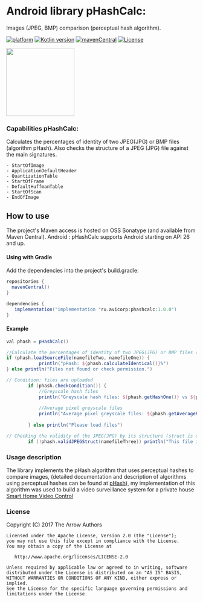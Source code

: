# Android library pHashCalc:
Images (JPEG, BMP) comparison (perceptual hash algorithm).

[![platform](https://img.shields.io/badge/platform-Android-yellow.svg)](https://www.android.com)
[![Kotlin version](https://img.shields.io/badge/Kotlin-1.7.20-blue)]([https://kotlinlang.org/docs/whatsnew16.html](https://kotlinlang.org/docs/whatsnew1720.html))
[![mavenCentral](https://img.shields.io/badge/Download-v1.0.0-red)](https://search.maven.org/search?q=ru.avicorp.phashcalc)
[![License](https://img.shields.io/badge/License-Apache%202.0-blue.svg)](https://www.apache.org/licenses/LICENSE-2.0)


<img align="center" src="https://github.com/avbase/pHashCalc/blob/main/phashResult.gif" height="180" style="max-width: 50%; display: inline-block;" data-target="animated-image.originalImage">



###  Capabilities pHashCalc: 

Сalculates the percentages of identity of two JPEG(JPG) or BMP files (algorithm pHash).
Also checks the structure of a JPEG (JPG) file against the main signatures.

    - StartOfImage
    - ApplicationDefaultHeader
    - QuantizationTable
    - StartOfFrame
    - DefaultHuffmanTable
    - StartOfScan
    - EndOfImage

## How to use

The project's Maven access is hosted on OSS Sonatype (and available from Maven Central).
Android : pHashCalc supports Android starting on API 26 and up.

#### Using with Gradle

Add the dependencies into the project's build.gradle:
```groovy
repositories {
  mavenCentral()
}

dependencies {
   implementation("implementation "ru.avicorp:phashcalc:1.0.0")
}
```

#### Example

```groovy
val phash = pHashCalc()

//Сalculate the percentages of identity of two JPEG(JPG) or BMP files (algorithm pHash)
if (phash.loadSourceFile(namefileTwo, namefileOne)) {
            println("pHash: ${phash.calculateIdentical()}%")
} else println("Files not found or check permission.")

// Condition: files are uploaded
        if (phash.checkCondition()) {
            //Greyscale hash files
            println("Greyscale hash files: ${phash.getHashOne()} vs ${phash.getHashTwo()}")
            
            //Average pixel greyscale files
            println("Average pixel greyscale files: ${phash.getAveragePixelOne()} vs  ${phash.getAveragePixelTwo()}")
            
        } else println("Please load files")

// Checking the validity of the JPEG(JPG) by its structure (struct is displayed in the log)
        if (!phash.validJPEGStruct(namefileThree)) println("This file is not JPEG(JPG)")

```
### Usage description

The library implements the pHash algorithm that uses perceptual hashes to compare images, (detailed documentation and description of algorithms using perceptual hashes can be found at [pHash](https://pHash.org)), my implementation of this algorithm was used to build a video surveillance system for a private house [Smart Home Video Control](https://avicorp.ru)

### License

 Copyright (C) 2017 The Λrrow Authors

    Licensed under the Apache License, Version 2.0 (the "License");
    you may not use this file except in compliance with the License.
    You may obtain a copy of the License at

       http://www.apache.org/licenses/LICENSE-2.0

    Unless required by applicable law or agreed to in writing, software
    distributed under the License is distributed on an "AS IS" BASIS,
    WITHOUT WARRANTIES OR CONDITIONS OF ANY KIND, either express or implied.
    See the License for the specific language governing permissions and
    limitations under the License.
